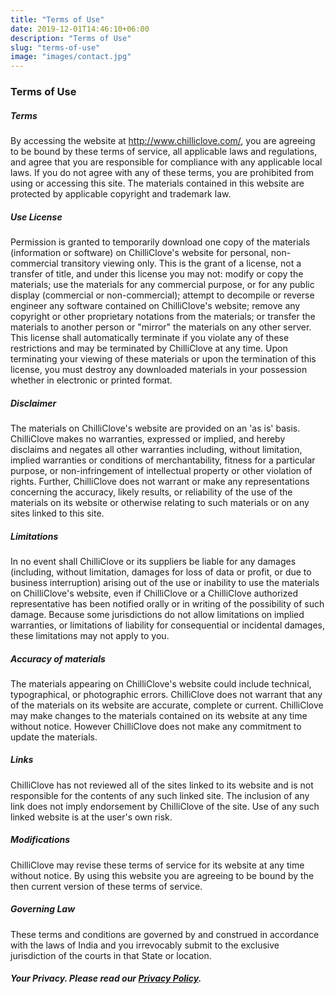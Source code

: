 ```yaml
---
title: "Terms of Use"
date: 2019-12-01T14:46:10+06:00
description: "Terms of Use"
slug: "terms-of-use"
image: "images/contact.jpg"
---
```


### Terms of Use

##### Terms
By accessing the website at http://www.chilliclove.com/, you are agreeing to be bound by these terms of service, all applicable laws and regulations, and agree that you are responsible for compliance with any applicable local laws. If you do not agree with any of these terms, you are prohibited from using or accessing this site. The materials contained in this website are protected by applicable copyright and trademark law.

##### Use License
Permission is granted to temporarily download one copy of the materials (information or software) on ChilliClove's website for personal, non-commercial transitory viewing only. This is the grant of a license, not a transfer of title, and under this license you may not:
modify or copy the materials;
use the materials for any commercial purpose, or for any public display (commercial or non-commercial);
attempt to decompile or reverse engineer any software contained on ChilliClove's website;
remove any copyright or other proprietary notations from the materials; or
transfer the materials to another person or "mirror" the materials on any other server.
This license shall automatically terminate if you violate any of these restrictions and may be terminated by ChilliClove at any time. Upon terminating your viewing of these materials or upon the termination of this license, you must destroy any downloaded materials in your possession whether in electronic or printed format.

##### Disclaimer
The materials on ChilliClove's website are provided on an 'as is' basis. ChilliClove makes no warranties, expressed or implied, and hereby disclaims and negates all other warranties including, without limitation, implied warranties or conditions of merchantability, fitness for a particular purpose, or non-infringement of intellectual property or other violation of rights.
Further, ChilliClove does not warrant or make any representations concerning the accuracy, likely results, or reliability of the use of the materials on its website or otherwise relating to such materials or on any sites linked to this site.

##### Limitations
In no event shall ChilliClove or its suppliers be liable for any damages (including, without limitation, damages for loss of data or profit, or due to business interruption) arising out of the use or inability to use the materials on ChilliClove's website, even if ChilliClove or a ChilliClove authorized representative has been notified orally or in writing of the possibility of such damage. Because some jurisdictions do not allow limitations on implied warranties, or limitations of liability for consequential or incidental damages, these limitations may not apply to you.

##### Accuracy of materials
The materials appearing on ChilliClove's website could include technical, typographical, or photographic errors. ChilliClove does not warrant that any of the materials on its website are accurate, complete or current. ChilliClove may make changes to the materials contained on its website at any time without notice. However ChilliClove does not make any commitment to update the materials.

##### Links
ChilliClove has not reviewed all of the sites linked to its website and is not responsible for the contents of any such linked site. The inclusion of any link does not imply endorsement by ChilliClove of the site. Use of any such linked website is at the user's own risk.

##### Modifications
ChilliClove may revise these terms of service for its website at any time without notice. By using this website you are agreeing to be bound by the then current version of these terms of service.

##### Governing Law
These terms and conditions are governed by and construed in accordance with the laws of India and you irrevocably submit to the exclusive jurisdiction of the courts in that State or location.


##### Your Privacy. Please read our [Privacy Policy](http://www.chilliclove.com/privacy-policy).

